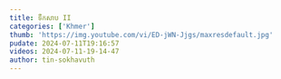 ```yaml
---
title: ទឹកសាប II
categories: ['Khmer']
thumb: 'https://img.youtube.com/vi/ED-jWN-Jjgs/maxresdefault.jpg'
pudate: 2024-07-11T19:16:57
videos: 2024-07-11-19-14-47
author: tin-sokhavuth
---
```

